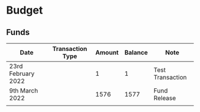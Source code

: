 # Budget

## Funds



<table><thead><tr><th>Date</th><th data-type="select">Transaction Type</th><th>Amount</th><th>Balance</th><th>Note</th></tr></thead><tbody><tr><td>23rd February 2022</td><td></td><td>1</td><td>1</td><td>Test Transaction</td></tr><tr><td>9th March 2022</td><td></td><td>1576</td><td>1577</td><td>Fund Release</td></tr><tr><td></td><td></td><td></td><td></td><td></td></tr></tbody></table>

